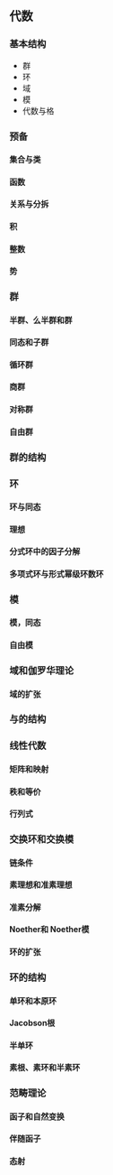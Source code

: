 ## 代数
### 基本结构
- 群
- 环
- 域
- 模
- 代数与格

### 预备
#### 集合与类
#### 函数
#### 关系与分拆
#### 积
#### 整数
#### 势
### 群
#### 半群、么半群和群
#### 同态和子群
#### 循环群
#### 商群
#### 对称群
#### 自由群
### 群的结构
### 环
#### 环与同态
#### 理想
#### 分式环中的因子分解
#### 多项式环与形式幂级环数环
### 模
#### 模，同态
#### 自由模

### 域和伽罗华理论
#### 域的扩张
### 与的结构
### 线性代数
#### 矩阵和映射
#### 秩和等价
#### 行列式

### 交换环和交换模
#### 链条件
#### 素理想和准素理想
#### 准素分解
#### Noether和 Noether模
#### 环的扩张

### 环的结构
#### 单环和本原环
#### Jacobson根
#### 半单环
#### 素根、素环和半素环
### 范畴理论
#### 函子和自然变换
#### 伴随函子
#### 态射
